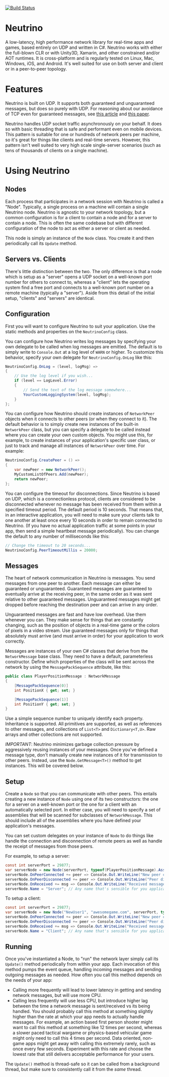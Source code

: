 [![Build Status](https://travis-ci.org/Claytonious/Neutrino.svg?branch=master)](https://travis-ci.org/Claytonious/Neutrino)

# Neutrino
A low-latency, high performance network library for real-time apps and games, based entirely on UDP and written in C#. Neutrino works with either the full-blown CLR or with Unity3D, Xamarin, and other constrained and/or AOT runtimes. It is cross-platform and is regularly tested on Linux, Mac, Windows, iOS, and Android. It's well suited for use on both server and client or in a peer-to-peer topology.

# Features
Neutrino is built on UDP. It supports both guaranteed and unguaranteed messages, but does so purely with UDP. For reasoning about our avoidance of TCP even for guaranteed messages, see [this article](http://gafferongames.com/networking-for-game-programmers/udp-vs-tcp/) and [this paper](http://www.isoc.org/INET97/proceedings/F3/F3_1.HTM#s2).

Neutrino handles UDP socket traffic asynchronously on your behalf. It does so with basic threading that is safe and performant even on mobile devices. This pattern is suitable for one or hundreds of network peers per machine, so it's great for things like clients and real-time servers. However, this pattern isn't well suited to very high scale single-server scenarios (such as tens of thousands of clients on a single machine).

# Using Neutrino
## Nodes
Each process that participates in a network session with Neutrino is called a "Node". Typically, a single process on a machine will contain a single Neutrino node. Neutrino is agnostic to your network topology, but a common configuration is for a client to contain a node and for a server to contain a node. This is often the same codebase but with different configuration of the node to act as either a server or client as needed.

This node is simply an instance of the `Node` class. You create it and then periodically call its `Update` method.

## Servers vs. Clients
There's little distinction between the two. The only difference is that a node which is setup as a "server" opens a UDP socket on a well-known port number for others to connect to, whereas a "client" lets the operating system find a free port and connects to a well-known port number on a remote machine (typically a "server"). Aside from this detail of the initial setup, "clients" and "servers" are identical.

## Configuration
First you will want to configure Neutrino to suit your application. Use the static methods and properties on the `NeutrinoConfig` class.

You can configure how Neutrino writes log messages by specifying your own delegate to be called when log messages are emitted. The default is to simply write to `Console.Out` at a log level of `WARN` or higher. To customize this behavior, specify your own delegate for `NeutrinoConfig.OnLog` like this:
```c#
NeutrinoConfig.OnLog = (level, logMsg) =>
{
	// Use the log level if you wish...
	if (level == LogLevel.Error)
	{
		// Send the text of the log message somewhere...
		YourCustomLoggingSystem(level, logMsg);
	}
};
```

You can configure how Neutrino should create instances of `NetworkPeer` objects when it connects to other peers (or when they connect to it). The default behavior is to simply create new instances of the built-in `NetworkPeer` class, but you can specify a delegate to be called instead where you can create your own custom objects. You might use this, for example, to create instances of your application's specific user class, or just to track and manage all instances of `NetworkPeer` over time. For example:
```c#
NeutrinoConfig.CreatePeer = () =>
{
	var newPeer = new NetworkPeer();
	MyCustomListOfPeers.Add(newPeer);
	return newPeer;
};
```

You can configure the timeout for disconnections. Since Neutrino is based on UDP, which is a connectionless protocol, clients are considered to be disconnected whenever no message has been received from them within a specified timeout period. The default period is 10 seconds. That means that, in an interactive application, you will need to make sure your clients talk to one another at least once every 10 seconds in order to remain connected to Neutrino. (If you have no actual application traffic at some points in your app, then send a simple heartbeat message periodically). You can change the default to any number of milliseconds like this:
```c#
// Change the timeout to 20 seconds...
NeutrinoConfig.PeerTimeoutMillis = 20000;
```

## Messages
The heart of network communication in Neutrino is messages. You send messages from one peer to another. Each message can either be guaranteed or unguaranteed. Guaranteed messages are guaranteed to eventually arrive at the receiving peer, in the same order as it was sent relative to other guaranteed messages. Unguaranteed messages might get dropped before reaching the destination peer and can arrive in any order.

Unguaranteed messages are fast and have low overhead. Use them whenever you can. They make sense for things that are constantly changing, such as the position of objects in a real-time game or the colors of pixels in a video stream. Use guaranteed messages only for things that absolutely must arrive (and must arrive in order) for your application to work correctly.

Messages are instances of your own C# classes that derive from the `NetworkMessage` base class. They need to have a default, parameterless constructor. Define which properties of the class will be sent across the network by using the `MessagePackSequence` attribute, like this:

```c#
public class PlayerPositionMessage : NetworkMessage
{
	[MessagePackSequence(0)]
	int PositionX { get; set; }

	[MessagePackSequence(1)]
	int PositionY { get; set; }
}
```

Use a simple sequence number to uniquely identify each property. Inheritance is supported. All primitives are supported, as well as references to other messages, and collections of `List<T>` and `Dictionary<T,U>`. Raw arrays and other collections are not supported.

*IMPORTANT*: Neutrino minimizes garbage collection pressure by aggressively reusing instances of your messages. Once you've defined a message type, don't manually create new instances of it for transmission to other peers. Instead, use the `Node.GetMessage<T>()` method to get instances. This will be covered below.

## Setup
Create a `Node` so that you can communicate with other peers. This entails creating a new instance of `Node` using one of its two constructors: the one for a server on a well-known port or the one for a client with an automatically selected port. In either case, you will need to specify a set of assemblies that will be scanned for subclasses of `NetworkMessage`. This should include all of the assemblies where you have defined your application's messages.

You can set custom delegates on your instance of `Node` to do things like handle the connection and disconnection of remote peers as well as handle the receipt of messages from those peers.

For example, to setup a server:
```c#
const int serverPort = 29877;
var serverNode = new Node(serverPort, typeof(PlayerPositionMessage).Assembly);
serverNode.OnPeerConnected += peer => Console.Out.WriteLine("New peer connected: " + peer);
serverNode.OnPeerDisconnected += peer => Console.Out.WriteLine("Peer disconnected: " + peer);
serverNode.OnReceived += msg => Console.Out.WriteLine("Received message: " + msg);
serverNode.Name = "Server"; // Any name that's sensible for you application is fine - this is mainly for clarity in logging
```

To setup a client:
```c#
const int serverPort = 29877;
var serverNode = new Node("NewUser1", "awesomegame.com", serverPort, typeof(PlayerPositionMessage).Assembly);
serverNode.OnPeerConnected += peer => Console.Out.WriteLine("New peer connected: " + peer);
serverNode.OnPeerDisconnected += peer => Console.Out.WriteLine("Peer disconnected: " + peer);
serverNode.OnReceived += msg => Console.Out.WriteLine("Received message: " + msg);
serverNode.Name = "Client"; // Any name that's sensible for you application is fine - this is mainly for clarity in logging
```

## Running
Once you've instantiated a Node, to "run" the network layer simply call its `Update()` method periodically from within your app. Each invocation of this method pumps the event queue, handling incoming messages and sending outgoing messages as needed. How often you call this method depends on the needs of your app:
* Calling more frequently will lead to lower latency in getting and sending network messages, but will use more CPU.
* Calling less frequently will use less CPU, but introduce higher lag between the time a network message is sent/received vs its being handled.
You should probably call this method at something slightly higher than the rate at which your app needs to actually handle messages. For example, an action based first person shooter might want to call this method at something like 12 times per second, whereas a slower paced tactical wargame or physics-based vehicular game might only need to call this 4 times per second. Data oriented, non-game apps might get away with calling this extremely rarely, such as once every few seconds. Experiment with this rate and choose the lowest rate that still delivers acceptable performance for your users.

The `Update()` method is thread-safe so it can be called from a background thread, but make sure to consistently call it from the *same* thread.
